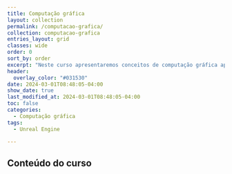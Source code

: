 ```yaml
---
title: Computação gráfica
layout: collection
permalink: /computacao-grafica/
collection: computacao-grafica
entries_layout: grid
classes: wide
order: 0
sort_by: order
excerpt: "Neste curso apresentaremos conceitos de computação gráfica aplicados na prática usando o Unreal Engine e o Autodesk Maya."
header:
  overlay_color: "#031530"
date: 2024-03-01T08:48:05-04:00
show_date: true
last_modified_at: 2024-03-01T08:48:05-04:00
toc: false
categories:
  - Computação gráfica
tags:
  - Unreal Engine

---
```


## Conteúdo do curso
